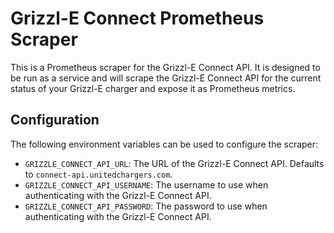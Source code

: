 # Grizzl-E Connect Prometheus Scraper

This is a Prometheus scraper for the Grizzl-E Connect API. It is designed to be
run as a service and will scrape the Grizzl-E Connect API for the current
status of your Grizzl-E charger and expose it as Prometheus metrics.

## Configuration

The following environment variables can be used to configure the scraper:

- `GRIZZLE_CONNECT_API_URL`: The URL of the Grizzl-E Connect API. Defaults to
  `connect-api.unitedchargers.com`.
- `GRIZZLE_CONNECT_API_USERNAME`: The username to use when authenticating with
  the Grizzl-E Connect API.
- `GRIZZLE_CONNECT_API_PASSWORD`: The password to use when authenticating with
  the Grizzl-E Connect API.

